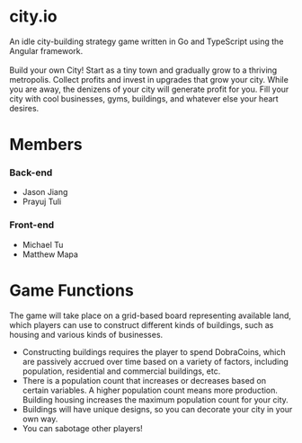 # city.io
An idle city-building strategy game written in Go and TypeScript using the Angular framework. <br />
<br />
Build your own City! Start as a tiny town and gradually grow to a thriving metropolis. Collect profits and invest in upgrades that grow your city. While you are away, the denizens of your city will generate profit for you. Fill your city with cool businesses, gyms, buildings, and whatever else your heart desires.

# Members
### Back-end
 - Jason Jiang
 - Prayuj Tuli
### Front-end
 - Michael Tu
 - Matthew Mapa


# Game Functions
The game will take place on a grid-based board representing available land, which players can use to construct different kinds of buildings, such as housing and various kinds of businesses.
- Constructing buildings requires the player to spend DobraCoins, which are passively accrued over time based on a variety of factors, including population, residential and commercial buildings, etc.
- There is a population count that increases or decreases based on certain variables. A higher population count means more production. Building housing increases the maximum population count for your city.
- Buildings will have unique designs, so you can decorate your city in your own way.
- You can sabotage other players!

